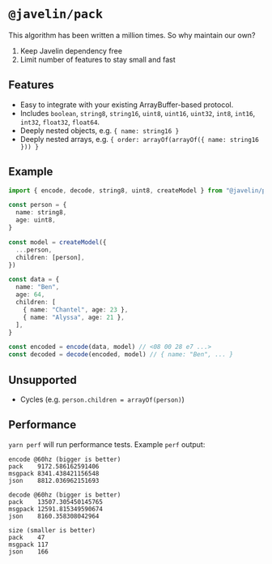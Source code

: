 # `@javelin/pack`

This algorithm has been written a million times. So why maintain our own?

1. Keep Javelin dependency free
2. Limit number of features to stay small and fast

## Features

- Easy to integrate with your existing ArrayBuffer-based protocol.
- Includes `boolean`, `string8`, `string16`, `uint8`, `uint16`, `uint32`, `int8`, `int16`, `int32`, `float32`, `float64`.
- Deeply nested objects, e.g. `{ name: string16 }`
- Deeply nested arrays, e.g. `{ order: arrayOf(arrayOf({ name: string16 })) }`

## Example

```ts
import { encode, decode, string8, uint8, createModel } from "@javelin/pack"

const person = {
  name: string8,
  age: uint8,
}

const model = createModel({
  ...person,
  children: [person],
})

const data = {
  name: "Ben",
  age: 64,
  children: [
    { name: "Chantel", age: 23 },
    { name: "Alyssa", age: 21 },
  ],
}

const encoded = encode(data, model) // <08 00 28 e7 ...>
const decoded = decode(encoded, model) // { name: "Ben", ... }
```

## Unsupported
* Cycles (e.g. `person.children = arrayOf(person)`)

## Performance

`yarn perf` will run performance tests. Example `perf` output:

```
encode @60hz (bigger is better)
pack    9172.586162591406
msgpack 8341.438421156548
json    8812.036962151693

decode @60hz (bigger is better)
pack    13507.305450145765
msgpack 12591.815349590674
json    8160.358308042964

size (smaller is better)
pack    47
msgpack 117
json    166
```
